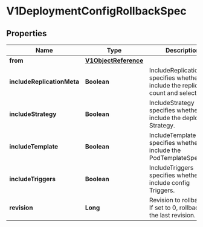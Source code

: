 
# V1DeploymentConfigRollbackSpec

## Properties
Name | Type | Description | Notes
------------ | ------------- | ------------- | -------------
**from** | [**V1ObjectReference**](V1ObjectReference.md) |  | 
**includeReplicationMeta** | **Boolean** | IncludeReplicationMeta specifies whether to include the replica count and selector. | 
**includeStrategy** | **Boolean** | IncludeStrategy specifies whether to include the deployment Strategy. | 
**includeTemplate** | **Boolean** | IncludeTemplate specifies whether to include the PodTemplateSpec. | 
**includeTriggers** | **Boolean** | IncludeTriggers specifies whether to include config Triggers. | 
**revision** | **Long** | Revision to rollback to. If set to 0, rollback to the last revision. |  [optional]



